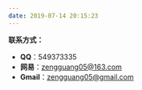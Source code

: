 ```yaml
---
date: 2019-07-14 20:15:23
---
```

__联系方式：__
* __QQ__：549373335
* __网易__：zengguang05@163.com
* __Gmail__：zengguang05@gmail.com
